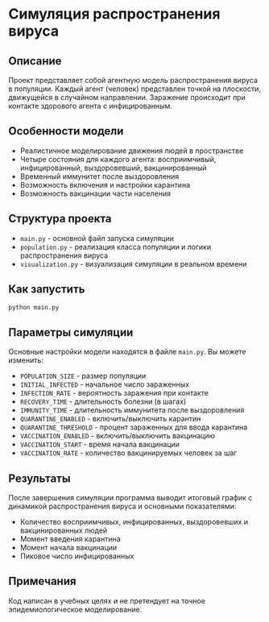 # Симуляция распространения вируса

## Описание

Проект представляет собой агентную модель распространения вируса в популяции. 
Каждый агент (человек) представлен точкой на плоскости, движущейся в случайном направлении.
Заражение происходит при контакте здорового агента с инфицированным.

## Особенности модели

- Реалистичное моделирование движения людей в пространстве
- Четыре состояния для каждого агента: восприимчивый, инфицированный, выздоровевший, вакцинированный
- Временный иммунитет после выздоровления
- Возможность включения и настройки карантина
- Возможность вакцинации части населения

## Структура проекта

- `main.py` - основной файл запуска симуляции
- `population.py` - реализация класса популяции и логики распространения вируса
- `visualization.py` - визуализация симуляции в реальном времени

## Как запустить

```
python main.py
```

## Параметры симуляции

Основные настройки модели находятся в файле `main.py`. Вы можете изменить:

- `POPULATION_SIZE` - размер популяции
- `INITIAL_INFECTED` - начальное число зараженных
- `INFECTION_RATE` - вероятность заражения при контакте
- `RECOVERY_TIME` - длительность болезни (в шагах)
- `IMMUNITY_TIME` - длительность иммунитета после выздоровления
- `QUARANTINE_ENABLED` - включить/выключить карантин
- `QUARANTINE_THRESHOLD` - процент зараженных для ввода карантина
- `VACCINATION_ENABLED` - включить/выключить вакцинацию
- `VACCINATION_START` - время начала вакцинации
- `VACCINATION_RATE` - количество вакцинируемых человек за шаг

## Результаты

После завершения симуляции программа выводит итоговый график с динамикой распространения вируса и основными показателями:
- Количество восприимчивых, инфицированных, выздоровевших и вакцинированных людей
- Момент введения карантина
- Момент начала вакцинации
- Пиковое число инфицированных

## Примечания

Код написан в учебных целях и не претендует на точное эпидемиологическое моделирование.
